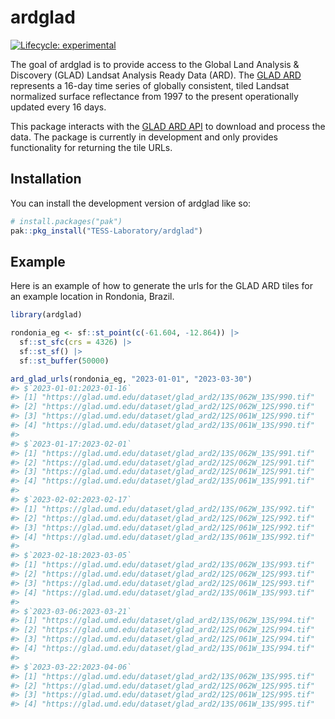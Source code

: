 
<!-- README.md is generated from README.Rmd. Please edit that file -->

# ardglad

<!-- badges: start -->

[![Lifecycle:
experimental](https://img.shields.io/badge/lifecycle-experimental-orange.svg)](https://lifecycle.r-lib.org/articles/stages.html#experimental)
<!-- badges: end -->

The goal of ardglad is to provide access to the Global Land Analysis &
Discovery (GLAD) Landsat Analysis Ready Data (ARD). The [GLAD
ARD](https://www.glad.umd.edu/ard/home#format) represents a 16-day time
series of globally consistent, tiled Landsat normalized surface
reflectance from 1997 to the present operationally updated every 16
days.

This package interacts with the [GLAD ARD
API](https://www.glad.umd.edu/ard/home#download) to download and process
the data. The package is currently in development and only provides
functionality for returning the tile URLs.

## Installation

You can install the development version of ardglad like so:

``` r
# install.packages("pak")
pak::pkg_install("TESS-Laboratory/ardglad")
```

## Example

Here is an example of how to generate the urls for the GLAD ARD tiles
for an example location in Rondonia, Brazil.

``` r
library(ardglad)

rondonia_eg <- sf::st_point(c(-61.604, -12.864)) |>
  sf::st_sfc(crs = 4326) |>
  sf::st_sf() |>
  sf::st_buffer(50000)

ard_glad_urls(rondonia_eg, "2023-01-01", "2023-03-30")
#> $`2023-01-01:2023-01-16`
#> [1] "https://glad.umd.edu/dataset/glad_ard2/13S/062W_13S/990.tif"
#> [2] "https://glad.umd.edu/dataset/glad_ard2/12S/062W_12S/990.tif"
#> [3] "https://glad.umd.edu/dataset/glad_ard2/12S/061W_12S/990.tif"
#> [4] "https://glad.umd.edu/dataset/glad_ard2/13S/061W_13S/990.tif"
#> 
#> $`2023-01-17:2023-02-01`
#> [1] "https://glad.umd.edu/dataset/glad_ard2/13S/062W_13S/991.tif"
#> [2] "https://glad.umd.edu/dataset/glad_ard2/12S/062W_12S/991.tif"
#> [3] "https://glad.umd.edu/dataset/glad_ard2/12S/061W_12S/991.tif"
#> [4] "https://glad.umd.edu/dataset/glad_ard2/13S/061W_13S/991.tif"
#> 
#> $`2023-02-02:2023-02-17`
#> [1] "https://glad.umd.edu/dataset/glad_ard2/13S/062W_13S/992.tif"
#> [2] "https://glad.umd.edu/dataset/glad_ard2/12S/062W_12S/992.tif"
#> [3] "https://glad.umd.edu/dataset/glad_ard2/12S/061W_12S/992.tif"
#> [4] "https://glad.umd.edu/dataset/glad_ard2/13S/061W_13S/992.tif"
#> 
#> $`2023-02-18:2023-03-05`
#> [1] "https://glad.umd.edu/dataset/glad_ard2/13S/062W_13S/993.tif"
#> [2] "https://glad.umd.edu/dataset/glad_ard2/12S/062W_12S/993.tif"
#> [3] "https://glad.umd.edu/dataset/glad_ard2/12S/061W_12S/993.tif"
#> [4] "https://glad.umd.edu/dataset/glad_ard2/13S/061W_13S/993.tif"
#> 
#> $`2023-03-06:2023-03-21`
#> [1] "https://glad.umd.edu/dataset/glad_ard2/13S/062W_13S/994.tif"
#> [2] "https://glad.umd.edu/dataset/glad_ard2/12S/062W_12S/994.tif"
#> [3] "https://glad.umd.edu/dataset/glad_ard2/12S/061W_12S/994.tif"
#> [4] "https://glad.umd.edu/dataset/glad_ard2/13S/061W_13S/994.tif"
#> 
#> $`2023-03-22:2023-04-06`
#> [1] "https://glad.umd.edu/dataset/glad_ard2/13S/062W_13S/995.tif"
#> [2] "https://glad.umd.edu/dataset/glad_ard2/12S/062W_12S/995.tif"
#> [3] "https://glad.umd.edu/dataset/glad_ard2/12S/061W_12S/995.tif"
#> [4] "https://glad.umd.edu/dataset/glad_ard2/13S/061W_13S/995.tif"
```

